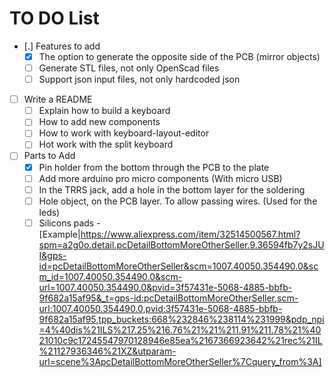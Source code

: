 # TO DO List
- [.] Features to add
    - [X] The option to generate the opposite side of the PCB (mirror objects)
    - [ ] Generate STL files, not only OpenScad files
    - [ ] Support json input files, not only hardcoded json
- [ ] Write a README
    - [ ] Explain how to build a keyboard
    - [ ] How to add new components
    - [ ] How to work with keyboard-layout-editor
    - [ ] Hot work with the split keyboard
- [ ] Parts to Add
    - [x] Pin holder from the bottom through the PCB to the plate
    - [ ] Add more arduino pro micro components (With micro USB)
    - [ ] In the TRRS jack, add a hole in the bottom layer for the soldering
    - [ ] Hole object, on the PCB layer. To allow passing wires. (Used for the leds)
    - [ ] Silicons pads - [Example|https://www.aliexpress.com/item/32514500567.html?spm=a2g0o.detail.pcDetailBottomMoreOtherSeller.9.36594fb7y2sJUI&gps-id=pcDetailBottomMoreOtherSeller&scm=1007.40050.354490.0&scm_id=1007.40050.354490.0&scm-url=1007.40050.354490.0&pvid=3f57431e-5068-4885-bbfb-9f682a15af95&_t=gps-id:pcDetailBottomMoreOtherSeller,scm-url:1007.40050.354490.0,pvid:3f57431e-5068-4885-bbfb-9f682a15af95,tpp_buckets:668%232846%238114%231999&pdp_npi=4%40dis%21ILS%217.25%216.76%21%21%211.91%211.78%21%4021010c9c17245547970128946e85ea%2167366923642%21rec%21IL%21127936346%21XZ&utparam-url=scene%3ApcDetailBottomMoreOtherSeller%7Cquery_from%3A]
